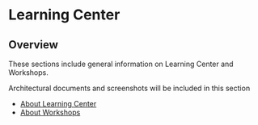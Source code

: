 # Learning Center

## Overview
These sections include general information on Learning Center and Workshops.

Architectural documents and screenshots will be included in this section

- [About Learning Center](about-learning-center.md)
- [About Workshops](about-workshops.md)